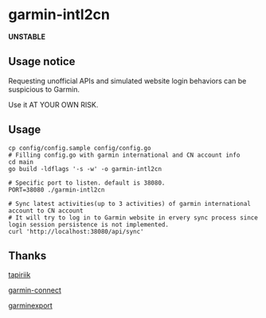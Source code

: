 # garmin-intl2cn

**UNSTABLE**

## Usage notice

Requesting unofficial APIs and simulated website login behaviors can be suspicious to Garmin.

Use it AT YOUR OWN RISK.

## Usage

```
cp config/config.sample config/config.go
# Filling config.go with garmin international and CN account info
cd main
go build -ldflags '-s -w' -o garmin-intl2cn

# Specific port to listen. default is 38080.
PORT=38080 ./garmin-intl2cn

# Sync latest activities(up to 3 activities) of garmin international account to CN account
# It will try to log in to Garmin website in ervery sync process since login session persistence is not implemented.
curl 'http://localhost:38080/api/sync'
```

## Thanks

[tapiriik](https://github.com/cpfair/tapiriik)

[garmin-connect](https://github.com/abrander/garmin-connect)

[garminexport](https://github.com/petergardfjall/garminexport)
